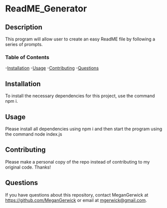 # ReadME_Generator
## Description
This program will allow user to create an easy ReadME file by following a series of prompts.

### Table of Contents
-[Installation](#installation)
-[Usage](#usage)
-[Contributing](#contributing)
-[Questions](#questions)
    
## Installation
To install the necessary dependencies for this project, use the command npm i.

## Usage
Please install all dependencies using npm i and then start the program using the command node index.js

## Contributing
Please make a personal copy of the repo instead of contributing to my original code. Thanks!

## Questions
If you have questions about this repository, contact MeganGerwick at https://github.com/MeganGerwick
or email at mgerwick@gmail.com.
